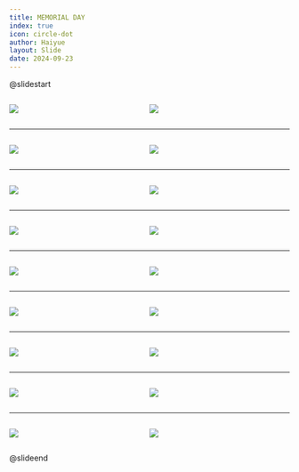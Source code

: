 ```yaml
---
title: MEMORIAL DAY
index: true
icon: circle-dot
author: Haiyue
layout: Slide
date: 2024-09-23
---
```

 
@slidestart

<div style="display:flex">
<div style="flex:1">

![](/reading/english/Level-N/MEMORIAL%20DAY/001.webp)
</div>
<div style="flex:1">

![](/reading/english/Level-N/MEMORIAL%20DAY/002.webp)
</div>
</div>

---

<div style="display:flex">
<div style="flex:1">

![](/reading/english/Level-N/MEMORIAL%20DAY/003.webp)
</div>
<div style="flex:1">

![](/reading/english/Level-N/MEMORIAL%20DAY/004.webp)
</div>
</div>

---

<div style="display:flex">
<div style="flex:1">

![](/reading/english/Level-N/MEMORIAL%20DAY/005.webp)
</div>
<div style="flex:1">

![](/reading/english/Level-N/MEMORIAL%20DAY/006.webp)
</div>
</div>

---

<div style="display:flex">
<div style="flex:1">

![](/reading/english/Level-N/MEMORIAL%20DAY/007.webp)
</div>
<div style="flex:1">

![](/reading/english/Level-N/MEMORIAL%20DAY/008.webp)
</div>
</div>

---

<div style="display:flex">
<div style="flex:1">

![](/reading/english/Level-N/MEMORIAL%20DAY/009.webp)
</div>
<div style="flex:1">

![](/reading/english/Level-N/MEMORIAL%20DAY/010.webp)
</div>
</div>

---

<div style="display:flex">
<div style="flex:1">

![](/reading/english/Level-N/MEMORIAL%20DAY/011.webp)
</div>
<div style="flex:1">

![](/reading/english/Level-N/MEMORIAL%20DAY/012.webp)
</div>
</div>

---

<div style="display:flex">
<div style="flex:1">

![](/reading/english/Level-N/MEMORIAL%20DAY/013.webp)
</div>
<div style="flex:1">

![](/reading/english/Level-N/MEMORIAL%20DAY/014.webp)
</div>
</div>

---

<div style="display:flex">
<div style="flex:1">

![](/reading/english/Level-N/MEMORIAL%20DAY/015.webp)
</div>
<div style="flex:1">

![](/reading/english/Level-N/MEMORIAL%20DAY/016.webp)
</div>
</div>

---

<div style="display:flex">
<div style="flex:1">

![](/reading/english/Level-N/MEMORIAL%20DAY/017.webp)
</div>
<div style="flex:1">

![](/reading/english/Level-N/MEMORIAL%20DAY/018.webp)
</div>
</div>

@slideend